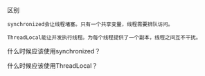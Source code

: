 区别

    synchronized会让线程堵塞。只有一个共享变量，线程需要排队访问。

    ThreadLocal能让并发执行线程。为每个线程提供了一个副本，线程之间互不干扰。

    


什么时候应该使用synchronized？

什么时候应该使用ThreadLocal？